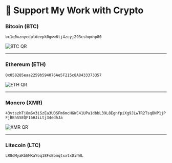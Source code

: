 # 💸 Support My Work with Crypto

### Bitcoin (BTC)
`bc1q0xznyedpldeepk0gww6tj4zcyj293cshqmhp80`

![BTC QR](https://i.ibb.co/kz83r5Y/Your-Bitcoin-QR-Code.png)

---

### Ethereum (ETH)
`0x058285eaa2259b594076Ae5F215c8A8433373357`

![ETH QR](https://i.ibb.co/1tZcn4P5/qr-code-dynamic.png)

---

### Monero (XMR)
`43ytszhTj8mSv3iSzEa3UDSFm6mcHGWC41UPa1dbbL39L8EgnfpiXg9JLwTR2TsqBNP1jPFjBBhSSEQF16HJiLtj34edhJa`

![XMR QR](https://i.ibb.co/1JThkGKR/Monero-QR-code.png)

---

### Litecoin (LTC)
`LR8dMyaKbEMKaYoq18FsEbmqtxxtxDihWL`
